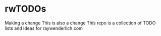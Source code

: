 # rwTODOs

Making a change
This is also a change
This repo is a collection of TODO lists and ideas for raywenderlich.com
